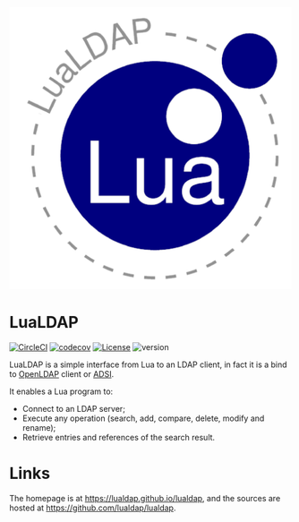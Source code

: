
![logo](doc/logo/lualdap-logo-512x512.png)

# LuaLDAP

[![CircleCI](https://circleci.com/gh/lualdap/lualdap.svg?style=shield)](https://circleci.com/gh/lualdap/lualdap)
[![codecov](https://codecov.io/gh/lualdap/lualdap/branch/master/graph/badge.svg)](https://codecov.io/gh/lualdap/lualdap)
[![License](http://img.shields.io/badge/Licence-MIT-brightgreen.svg)](docs/license.md)
![version](https://img.shields.io/badge/version-1.2.5-blue)

LuaLDAP is a simple interface from Lua to an LDAP client, in fact
it is a bind to [OpenLDAP](https://www.openldap.org) client
or [ADSI](https://docs.microsoft.com/en-us/windows/win32/adsi/about-adsi).

It enables a Lua program to:

* Connect to an LDAP server;
* Execute any operation (search, add, compare, delete, modify and rename);
* Retrieve entries and references of the search result.

# Links

The homepage is at <https://lualdap.github.io/lualdap>,
and the sources are hosted at <https://github.com/lualdap/lualdap>.
